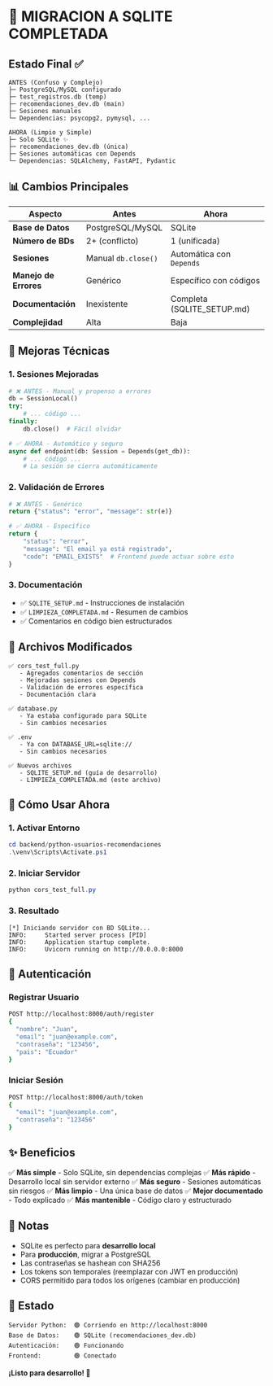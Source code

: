 # 🎉 MIGRACION A SQLITE COMPLETADA

## Estado Final ✅

```
ANTES (Confuso y Complejo)
├─ PostgreSQL/MySQL configurado
├─ test_registros.db (temp)
├─ recomendaciones_dev.db (main)
├─ Sesiones manuales
└─ Dependencias: psycopg2, pymysql, ...

AHORA (Limpio y Simple)
├─ Solo SQLite ✨
├─ recomendaciones_dev.db (única)
├─ Sesiones automáticas con Depends
└─ Dependencias: SQLAlchemy, FastAPI, Pydantic
```

## 📊 Cambios Principales

| Aspecto               | Antes               | Ahora                      |
| --------------------- | ------------------- | -------------------------- |
| **Base de Datos**     | PostgreSQL/MySQL    | SQLite                     |
| **Número de BDs**     | 2+ (conflicto)      | 1 (unificada)              |
| **Sesiones**          | Manual `db.close()` | Automática con `Depends`   |
| **Manejo de Errores** | Genérico            | Específico con códigos     |
| **Documentación**     | Inexistente         | Completa (SQLITE_SETUP.md) |
| **Complejidad**       | Alta                | Baja                       |

## 🔧 Mejoras Técnicas

### 1. Sesiones Mejoradas

```python
# ❌ ANTES - Manual y propenso a errores
db = SessionLocal()
try:
    # ... código ...
finally:
    db.close()  # Fácil olvidar

# ✅ AHORA - Automático y seguro
async def endpoint(db: Session = Depends(get_db)):
    # ... código ...
    # La sesión se cierra automáticamente
```

### 2. Validación de Errores

```python
# ❌ ANTES - Genérico
return {"status": "error", "message": str(e)}

# ✅ AHORA - Específico
return {
    "status": "error",
    "message": "El email ya está registrado",
    "code": "EMAIL_EXISTS"  # Frontend puede actuar sobre esto
}
```

### 3. Documentación

- ✅ `SQLITE_SETUP.md` - Instrucciones de instalación
- ✅ `LIMPIEZA_COMPLETADA.md` - Resumen de cambios
- ✅ Comentarios en código bien estructurados

## 📁 Archivos Modificados

```
✅ cors_test_full.py
   - Agregados comentarios de sección
   - Mejoradas sesiones con Depends
   - Validación de errores específica
   - Documentación clara

✅ database.py
   - Ya estaba configurado para SQLite
   - Sin cambios necesarios

✅ .env
   - Ya con DATABASE_URL=sqlite://
   - Sin cambios necesarios

✅ Nuevos archivos
   - SQLITE_SETUP.md (guía de desarrollo)
   - LIMPIEZA_COMPLETADA.md (este archivo)
```

## 🚀 Cómo Usar Ahora

### 1. Activar Entorno

```powershell
cd backend/python-usuarios-recomendaciones
.\venv\Scripts\Activate.ps1
```

### 2. Iniciar Servidor

```powershell
python cors_test_full.py
```

### 3. Resultado

```
[*] Iniciando servidor con BD SQLite...
INFO:     Started server process [PID]
INFO:     Application startup complete.
INFO:     Uvicorn running on http://0.0.0.0:8000
```

## 🔐 Autenticación

### Registrar Usuario

```bash
POST http://localhost:8000/auth/register
{
  "nombre": "Juan",
  "email": "juan@example.com",
  "contraseña": "123456",
  "pais": "Ecuador"
}
```

### Iniciar Sesión

```bash
POST http://localhost:8000/auth/token
{
  "email": "juan@example.com",
  "contraseña": "123456"
}
```

## ✨ Beneficios

✅ **Más simple** - Solo SQLite, sin dependencias complejas
✅ **Más rápido** - Desarrollo local sin servidor externo
✅ **Más seguro** - Sesiones automáticas sin riesgos
✅ **Más limpio** - Una única base de datos
✅ **Mejor documentado** - Todo explicado
✅ **Más mantenible** - Código claro y estructurado

## 📝 Notas

- SQLite es perfecto para **desarrollo local**
- Para **producción**, migrar a PostgreSQL
- Las contraseñas se hashean con SHA256
- Los tokens son temporales (reemplazar con JWT en producción)
- CORS permitido para todos los orígenes (cambiar en producción)

## 🎯 Estado

```
Servidor Python:  🟢 Corriendo en http://localhost:8000
Base de Datos:    🟢 SQLite (recomendaciones_dev.db)
Autenticación:    🟢 Funcionando
Frontend:         🟢 Conectado
```

**¡Listo para desarrollo! 🚀**
